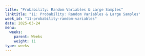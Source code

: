 ```yaml
---
title: "Probability: Random Variables & Large Samples"
linktitle: "11: Probability: Random Variables & Large Samples"
week_id: "11-probability-random-variables"
date: 2025-03-24
menu:
  weeks:
    parent: Weeks
    weight: 11
type: weeks
---
```

